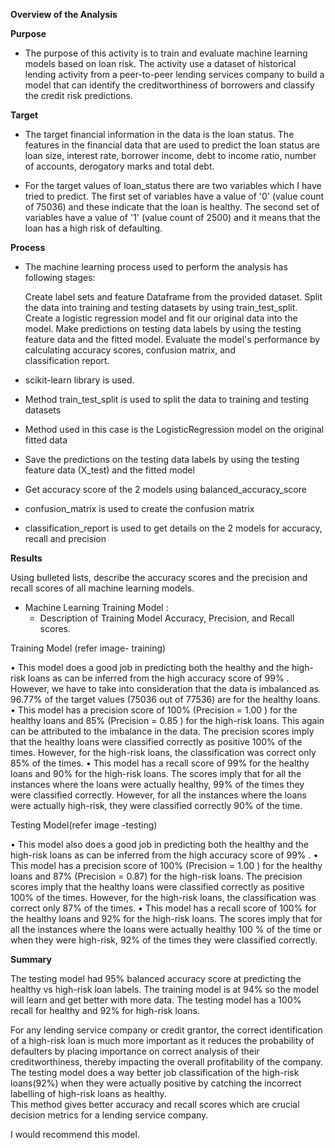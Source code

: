 **Overview of the Analysis**

**Purpose**
* The purpose of this activity is to train and evaluate machine learning models based on loan risk. The activity use a dataset of historical lending activity from a peer-to-peer lending services company to build a model that can identify the creditworthiness of borrowers and classify the credit risk predictions.

**Target**
* The target financial information in the data is the loan status. The features in the financial data that are used to predict the loan status are loan size, interest rate, borrower income, debt to income ratio, number of accounts, derogatory marks and total debt.
 
* For the target values of loan_status there are two variables which I have tried to predict. The first set of variables have a value of '0' (value count of 75036) and these indicate that the loan is healthy. The second set of variables have a value of '1' (value count of 2500) and it means that the loan has a high risk of defaulting.

**Process**
* The machine learning process used to perform the analysis has following stages:

   Create label sets and feature Dataframe from the provided dataset.
   Split the data into training and testing datasets by using train_test_split.
   Create a logistic regression model and fit our original data into the model.
   Make predictions on testing data labels by using the testing feature data and the fitted model.
   Evaluate the model's performance by calculating accuracy scores, confusion matrix, and       
   classification report.

* scikit-learn library is used. 
* Method train_test_split is used to split the data to training and testing datasets 
* Method used in this case is the LogisticRegression model on the original fitted data
* Save the predictions on the testing data labels by using the testing feature data (X_test) and the fitted model
* Get accuracy score of the 2 models using balanced_accuracy_score
* confusion_matrix is used to create the confusion matrix
* classification_report is used to get details on the 2 models for accuracy, recall and precision

**Results**

Using bulleted lists, describe the accuracy scores and the precision and recall scores of all machine learning models.

* Machine Learning Training Model :
    * Description of Training Model  Accuracy, Precision, and Recall scores.

Training Model (refer image- training)

 


•	This model does a good job in predicting both the healthy and the high-risk loans as can be inferred from the high accuracy score of 99% . However, we have to take into consideration that the data is imbalanced as 96.77% of the target values (75036 out of 77536) are for the healthy loans.
•	This model has a precision score of 100% (Precision = 1.00 ) for the healthy loans and 85% (Precision = 0.85 ) for the high-risk loans. This again can be attributed to the imbalance in the data. The precision scores imply that the healthy loans were classified correctly as positive 100% of the times. However, for the high-risk loans, the classification was correct only 85% of the times.
•	This model has a recall score of 99% for the healthy loans and 90% for the high-risk loans. The scores imply that for all the instances where the loans were actually healthy, 99% of the times they were classified correctly. However, for all the instances where the loans were actually high-risk, they were classified correctly 90% of the time.









Testing Model(refer image -testing)

 
•	This model also does a good job in predicting both the healthy and the high-risk loans as can be inferred from the high accuracy score of 99% . 
•	This model has a precision score of 100% (Precision = 1.00 ) for the healthy loans and 87% (Precision = 0.87) for the high-risk loans. The precision scores imply that the healthy loans were classified correctly as positive 100% of the times. However, for the high-risk loans, the classification was correct only 87% of the times.
•	This model has a recall score of 100% for the healthy loans and 92% for the high-risk loans. The scores imply that for all the instances where the loans were actually healthy 100 % of the time or when they were high-risk, 92% of the times they were classified correctly.

**Summary**

The testing model had 95% balanced accuracy score at predicting the healthy vs high-risk loan labels. The training model is at 94% so the model will learn and get better with more data.
The testing model has a 100% recall for healthy and 92% for high-risk loans. 

For any lending service company or credit grantor, the correct identification of a high-risk loan is much more important as it reduces the probability of defaulters by placing importance on correct analysis of their creditworthiness, thereby impacting the overall profitability of the company. The testing model does a way better job classification of the high-risk loans(92%) when they were actually positive by catching the incorrect labelling of high-risk loans as healthy.  
This method gives better accuracy and recall scores which are crucial decision metrics for a lending service company.

I would recommend this model.




